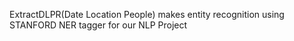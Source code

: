 ExtractDLPR(Date Location People) makes entity recognition using
STANFORD NER tagger for our NLP Project
